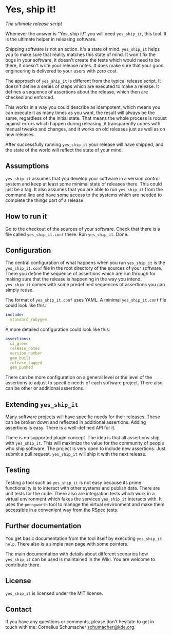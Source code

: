 # Yes, ship it!

*The ultimate release script*

Whenever the answer is "Yes, ship it!" you will need `yes_ship_it`, this tool.
It is the ultimate helper in releasing software.

Shipping software is not an action. It's a state of mind. `yes_ship_it` helps
you to make sure that reality matches this state of mind. It won't fix the bugs
in your software, it doesn't create the tests which would need to be there, it
doesn't write your release notes. It does make sure that your good engineering
is delivered to your users with zero cost.

The approach of `yes_ship_it` is different from the typical release script. It
doesn't define a series of steps which are executed to make a release. It
defines a sequence of assertions about the release, which then are checked and
enforced.

This works in a way you could describe as idempotent, which means you
can execute it as many times as you want, the result will always be the same,
regardless of the initial state. That means the whole process is robust against
errors which happen during releasing, it transparently copes with manual tweaks
and changes, and it works on old releases just as well as on new releases.

After successfully running `yes_ship_it` your release will have shipped, and the
state of the world will reflect the state of your mind.

## Assumptions

`yes_ship_it` assumes that you develop your software in a version control
system and keep at least some minimal state of releases there. This could just
be a tag. It also assumes that you are able to run `yes_ship_it` from the
command line and have some access to the systems which are needed to complete
the things part of a release.

## How to run it

Go to the checkout of the sources of your software. Check that there is a file
called `yes_ship_it.conf` there. Run `yes_ship_it`. Done.

## Configuration

The central configuration of what happens when you run `yes_ship_it` is the
`yes_ship_it.conf` file in the root directory of the sources of your software.
There you define the sequence of assertions which are run through for making
sure that the release is happening in the way you intend. `yes_ship_it` comes
with some predefined sequences of assertions you can simply reuse.

The format of `yes_ship_it.conf` uses YAML. A minimal `yes_ship_it.conf` file
could look like this:

```yaml
include:
  standard_rubygem
```

A more detailed configuration could look like this:

```yaml
assertions:
  ci_green
  release_notes
  version_number
  gem_built
  release_tagged
  gem_pushed
```

There can be more configuration on a general level or the level of the
assertions to adjust to specific needs of each software project. There also can
be other or additional assertions.

## Extending `yes_ship_it`

Many software projects will have specific needs for their releases. These can
be broken down and reflected in additional assertions. Adding assertions is
easy. There is a well-defined API for it.

There is no supported plugin concept. The idea is that all assertions ship with
`yes_ship_it`. This will maximize the value for the community of people who ship
software. The project is very open to include new assertions. Just submit a pull
request. `yes_ship_it` will ship it with the next release.

## Testing

Testing a tool such as `yes_ship_it` is not easy because its prime functionality
is to interact with other systems and publish data. There are unit tests for the
code. There also are integration tests which work in a virtual environment which
fakes the services `yes_ship_it` interacts with. It uses the `pennyworth` tool
to manage the virtual environment and make them accessible in a convenient way
from the RSpec tests.

## Further documentation

You get basic documentation from the tool itself by executing
`yes_ship_it help`. There also is a simple man page with some pointers.

The main documentation with details about different scenarios how `yes_ship_it`
can be used is maintained in the Wiki. You are welcome to contribute there.

## License

`yes_ship_it` is licensed under the MIT license.

## Contact

If you have any questions or comments, please don't hesitate to get in touch
with me: Cornelius Schumacher <schumacher@kde.org>.
